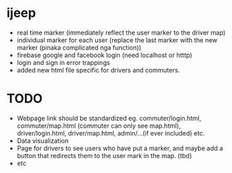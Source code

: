 # ijeep
 - real time marker (immediately reflect the user marker to the driver map)
 - individual marker for each user (replace the last marker with the new marker (pinaka complicated nga function))
 - firebase google and facebook login (need localhost or htttp)
 - login and sign in error trappings
 - added new html file specific for drivers and commuters.

# TODO
 - Webpage link should be standardized eg. commuter/login.html, commuter/map.html (commuter can only see map.html), driver/login.html, driver/map.html, admin/...(if ever included) etc.
 - Data visualization
 - Page for drivers to see users who have put a marker, and maybe add a button that redirects them to the user mark in the map. (tbd)
 - etc
